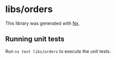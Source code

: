 # libs/orders

This library was generated with [Nx](https://nx.dev).

## Running unit tests

Run `nx test libs/orders` to execute the unit tests.
